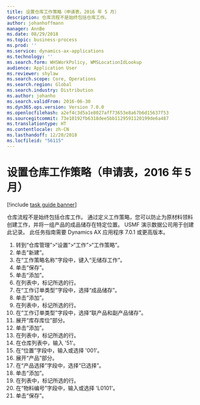 ```yaml
---
title: 设置仓库工作策略（申请表，2016 年 5 月）
description: 仓库流程不是始终包括仓库工作。
author: johanhoffmann
manager: AnnBe
ms.date: 08/29/2018
ms.topic: business-process
ms.prod: ''
ms.service: dynamics-ax-applications
ms.technology: ''
ms.search.form: WHSWorkPolicy, WMSLocationIdLookup
audience: Application User
ms.reviewer: shylaw
ms.search.scope: Core, Operations
ms.search.region: Global
ms.search.industry: Distribution
ms.author: johanho
ms.search.validFrom: 2016-06-30
ms.dyn365.ops.version: Version 7.0.0
ms.openlocfilehash: a2ef4c3d5a1e8027aff73653e8a67b6d15637f53
ms.sourcegitcommit: 73e10192fb6318dee5bb1129591120199de6a487
ms.translationtype: HT
ms.contentlocale: zh-CN
ms.lasthandoff: 12/20/2018
ms.locfileid: "56115"
---
```

# <a name="set-up-warehouse-work-policies-application-may-2016"></a>设置仓库工作策略（申请表，2016 年 5 月）

[!include [task guide banner](../../includes/task-guide-banner.md)]

仓库流程不是始终包括仓库工作。 通过定义工作策略，您可以防止为原材料领料创建工作，并将一组产品的成品储存在特定位置。 USMF 演示数据公司用于创建此记录。 此任务指南需要 Dynamics AX 应用程序 7.0.1 或更高版本。

1. 转到“仓库管理”>“设置”>“工作”>“工作策略”。
2. 单击“新建”。
3. 在“工作策略名称”字段中，键入“无储存工作”。
4. 单击“保存”。
5. 单击“添加”。
6. 在列表中，标记所选的行。
7. 在“工作订单类型”字段中，选择“成品储存”。
8. 单击“添加”。
9. 在列表中，标记所选的行。
10. 在“工作订单类型”字段中，选择“联产品和副产品储存”。
11. 展开“库存库位”部分。
12. 单击“添加”。
13. 在列表中，标记所选的行。
14. 在仓库列表中，输入 '51'。
15. 在“位置”字段中，输入或选择 '001'。
16. 展开“产品”部分。
17. 在“产品选择”字段中，选择“已选择”。
18. 单击“添加”。
19. 在列表中，标记所选的行。
20. 在“物料编号”字段中，输入或选择 'L0101'。
21. 单击“保存”。


